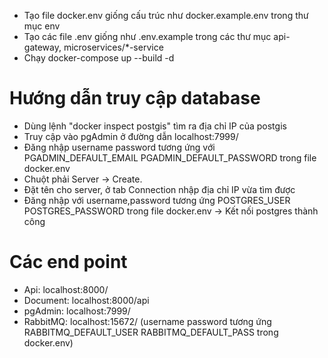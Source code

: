 - Tạo file docker.env giống cấu trúc như docker.example.env trong thư mục env
- Tạo các file .env giống như .env.example trong các thư mục api-gateway, microservices/*-service
- Chạy docker-compose up --build -d
# Hướng dẫn truy cập database
- Dùng lệnh "docker inspect postgis" tìm ra địa chỉ IP của postgis
- Truy cập vào pgAdmin ở đường dẫn localhost:7999/ 
- Đăng nhập username password tương ứng với PGADMIN_DEFAULT_EMAIL PGADMIN_DEFAULT_PASSWORD trong file docker.env
- Chuột phải Server -> Create. 
- Đặt tên cho server, ở tab Connection nhập địa chỉ IP vừa tìm được 
- Đăng nhập với username,password tương ứng POSTGRES_USER POSTGRES_PASSWORD trong file docker.env -> Kết nối postgres thành công
# Các end point
- Api: localhost:8000/
- Document: localhost:8000/api
- pgAdmin: localhost:7999/
- RabbitMQ: localhost:15672/ (username password tương ứng RABBITMQ_DEFAULT_USER RABBITMQ_DEFAULT_PASS trong docker.env)